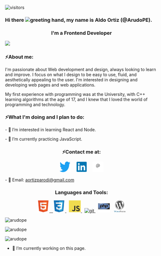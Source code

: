 ![visitors](https://visitor-badge.glitch.me/badge?page_id=arudope)
### Hi there <img src="https://camo.githubusercontent.com/e8e7b06ecf583bc040eb60e44eb5b8e0ecc5421320a92929ce21522dbc34c891/68747470733a2f2f6d656469612e67697068792e636f6d2f6d656469612f6876524a434c467a6361737252346961377a2f67697068792e676966" alt="greeting hand" width="40px">, my name is Aldo Ortiz (@ArudoPE).
<h3 align="center">I'm a Frontend Developer</h3>
<div><img src="https://i.imgur.com/gmuwgwk.jpg" alt"Aldo Ortiz Github Header Image"></div>

<h3>⚡About me:</h3>
<p>
  I'm passionate about Web development and design, always looking to learn and improve.
I focus on what I design to be easy to use, fluid, and aesthetically appealing to the user. I'm interested in designing and developing web pages and web applications.

My first experience with programming was at the University, with C++ learning algorithms at the age of 17, and I knew that I loved the world of programming and technology.

<h3>⚡What I'm doing and I plan to do:</h3>
</p>
<p>- 👀 I’m interested in learning React and Node.</p>
<p>- 🎯 I’m currently practicing JavaScript.</p>
<h3 align="center">⚡Contact me at:</h3>
<div align="center">
  <a href="https://twitter.com/_Aortizparodi" target="_blank"> <img src="https://github.com/devicons/devicon/raw/master/icons/twitter/twitter-original.svg" alt="twitter" width="35" height="35"/></a>
  &nbsp;
  &nbsp;
  <a href="www.linkedin.com/in/aldo-miguel-ortiz-parodi" target="_blank"> <img src="https://github.com/devicons/devicon/raw/master/icons/linkedin/linkedin-original.svg" alt="linkedin" width="35" height="35"/></a>
  &nbsp;
  &nbsp;
    <a href="mailto:aortizparodi@gmail.com" target="_blank"> <img src="https://github.com/ArudoPE/ArudoPE/blob/master/email.svg" alt="email" width="35" height="35"/></a>
  
</div>
<p>- 📩 Email: <a href="" target="_blank">aortizparodi@gmail.com</a></p>
<h3 align="center">Languages and Tools:</h3>
<p align="center">
  <a href="https://www.w3.org/html/" target="_blank"> <img src="https://github.com/devicons/devicon/raw/master/icons/html5/html5-original.svg" alt="html5" width="40" height="40"/> </a> <a href="https://developer.mozilla.org/en-US/docs/Web/JavaScript" target="_blank">
  &nbsp;
  <a href="https://www.w3schools.com/css/" target="_blank"> <img src="https://github.com/devicons/devicon/raw/master/icons/css3/css3-original.svg" alt="css3" width="40" height="40"/> </a> 
  &nbsp;
  <a href="https://www.javascript.com/" target="_blank"><img src="https://github.com/devicons/devicon/raw/master/icons/javascript/javascript-original.svg" alt="javascript" width="40" height="40"/> </a>
  &nbsp;
  <a href="https://git-scm.com/" target="_blank"> <img src="https://www.vectorlogo.zone/logos/git-scm/git-scm-icon.svg" alt="git" width="40" height="40"/> </a>
  &nbsp;
  <a href="https://www.php.net/" target="_blank"> <img src="https://raw.githubusercontent.com/devicons/devicon/master/icons/php/php-original.svg" alt="php" width="40" height="40"/></a>
  &nbsp;
    <a href="wordpress.org/" target="_blank"> <img src="https://raw.githubusercontent.com/devicons/devicon/master/icons/wordpress/wordpress-original.svg" alt="linux" width="40" height="40" alt="Wordpress"/></a>

<div>
<p align=""><img src="https://github-readme-stats.vercel.app/api/top-langs?username=arudope&show_icons=true&locale=en&layout=compact&theme=synthwave" alt="arudope" /></p>
<p align=""><img src="https://github-readme-stats.vercel.app/api?username=arudope&show_icons=true&locale=en&theme=synthwave" alt="arudope" /></p>
<p align=""><img src="https://github-readme-streak-stats.herokuapp.com/?user=arudope&theme=synthwave" alt="arudope" /></p>
</div>

- 🔭 I’m currently working on this page.
